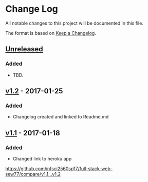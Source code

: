 # Change Log
All notable changes to this project will be documented in this file.

The format is based on [Keep a Changelog](http://keepachangelog.com/).

## [Unreleased]
### Added
- TBD.

## [v1.2] - 2017-01-25
### Added
- Changelog created and linked to Readme.md

## [v1.1] - 2017-01-18
### Added
- Changed link to heroku app

[Unreleased]: https://github.com/infsci2560sp17/full-stack-web-BrianKolowitz/compare/v1.2...HEAD
[v1.2]: https://github.com/infsci2560sp17/full-stack-web-sew77/compare/v1.1...v1.2
[v1.1]: https://github.com/infsci2560sp17/full-stack-web-sew77/commit/3f1401c0753371b248cf5bbc4fa3b6865878fded
 https://github.com/infsci2560sp17/full-stack-web-sew77/compare/v1.1...v1.2
